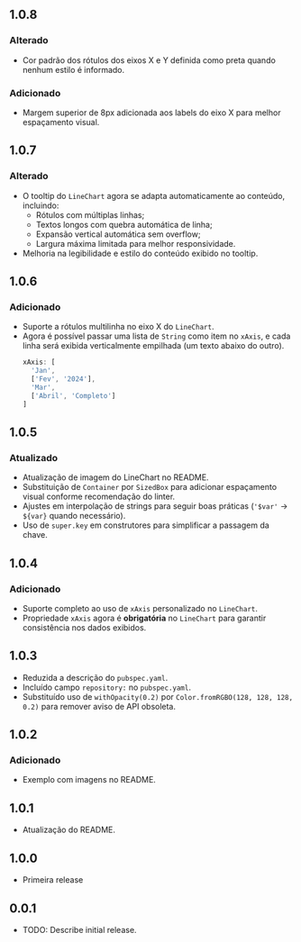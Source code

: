 ## 1.0.8

### Alterado

- Cor padrão dos rótulos dos eixos X e Y definida como preta quando nenhum estilo é informado.

### Adicionado

- Margem superior de 8px adicionada aos labels do eixo X para melhor espaçamento visual.

## 1.0.7

### Alterado

- O tooltip do `LineChart` agora se adapta automaticamente ao conteúdo, incluindo:
  - Rótulos com múltiplas linhas;
  - Textos longos com quebra automática de linha;
  - Expansão vertical automática sem overflow;
  - Largura máxima limitada para melhor responsividade.
- Melhoria na legibilidade e estilo do conteúdo exibido no tooltip.

## 1.0.6

### Adicionado

- Suporte a rótulos multilinha no eixo X do `LineChart`.
- Agora é possível passar uma lista de `String` como item no `xAxis`, e cada linha será exibida verticalmente empilhada (um texto abaixo do outro).
  ```dart
  xAxis: [
    'Jan',
    ['Fev', '2024'],
    'Mar',
    ['Abril', 'Completo']
  ]
  ```

## 1.0.5

### Atualizado

- Atualização de imagem do LineChart no README.
- Substituição de `Container` por `SizedBox` para adicionar espaçamento visual conforme recomendação do linter.
- Ajustes em interpolação de strings para seguir boas práticas (`'$var'` → `${var}` quando necessário).
- Uso de `super.key` em construtores para simplificar a passagem da chave.

## 1.0.4

### Adicionado

- Suporte completo ao uso de `xAxis` personalizado no `LineChart`.
- Propriedade `xAxis` agora é **obrigatória** no `LineChart` para garantir consistência nos dados exibidos.

## 1.0.3

- Reduzida a descrição do `pubspec.yaml`.
- Incluído campo `repository:` no `pubspec.yaml`.
- Substituído uso de `withOpacity(0.2)` por `Color.fromRGBO(128, 128, 128, 0.2)` para remover aviso de API obsoleta.

## 1.0.2

### Adicionado

- Exemplo com imagens no README.

## 1.0.1

- Atualização do README.

## 1.0.0

- Primeira release

## 0.0.1

- TODO: Describe initial release.

